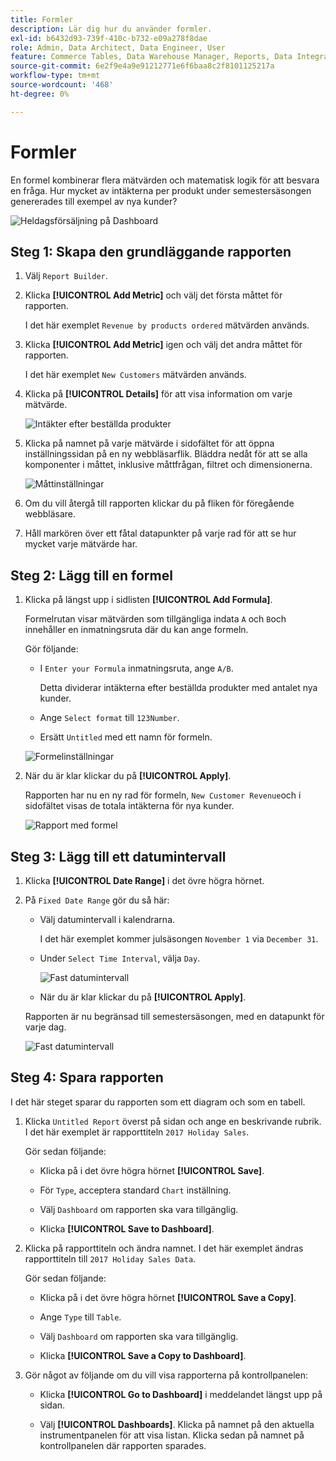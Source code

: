 ```yaml
---
title: Formler
description: Lär dig hur du använder formler.
exl-id: b6432d93-739f-410c-b732-e09a278f8dae
role: Admin, Data Architect, Data Engineer, User
feature: Commerce Tables, Data Warehouse Manager, Reports, Data Integration
source-git-commit: 6e2f9e4a9e91212771e6f6baa8c2f8101125217a
workflow-type: tm+mt
source-wordcount: '468'
ht-degree: 0%

---
```


# Formler

En formel kombinerar flera mätvärden och matematisk logik för att besvara en fråga. Hur mycket av intäkterna per produkt under semestersäsongen genererades till exempel av nya kunder?

![Heldagsförsäljning på Dashboard](../../assets/magento-bi-report-builder-revenue-by-products-formula-report-holiday-sales-dashboard.png)

## Steg 1: Skapa den grundläggande rapporten

1. Välj `Report Builder`.

1. Klicka **[!UICONTROL Add Metric]** och välj det första måttet för rapporten.

   I det här exemplet `Revenue by products ordered` mätvärden används.

1. Klicka **[!UICONTROL Add Metric]** igen och välj det andra måttet för rapporten.

   I det här exemplet `New Customers` mätvärden används.

1. Klicka på **[!UICONTROL Details]** för att visa information om varje mätvärde.

   ![Intäkter efter beställda produkter](../../assets/magento-bi-report-builder-revenue-by-products.png)

1. Klicka på namnet på varje mätvärde i sidofältet för att öppna inställningssidan på en ny webbläsarflik. Bläddra nedåt för att se alla komponenter i måttet, inklusive måttfrågan, filtret och dimensionerna.

   ![Måttinställningar](../../assets/magento-bi-report-builder-revenue-by-products-metric-detail.png)

1. Om du vill återgå till rapporten klickar du på fliken för föregående webbläsare.

1. Håll markören över ett fåtal datapunkter på varje rad för att se hur mycket varje mätvärde har.

## Steg 2: Lägg till en formel

1. Klicka på längst upp i sidlisten **[!UICONTROL Add Formula]**.

   Formelrutan visar mätvärden som tillgängliga indata `A` och `B`och innehåller en inmatningsruta där du kan ange formeln.

   Gör följande:

   * I `Enter your Formula` inmatningsruta, ange `A/B`.

     Detta dividerar intäkterna efter beställda produkter med antalet nya kunder.

   * Ange `Select format` till `123Number`.

   * Ersätt `Untitled` med ett namn för formeln.

   ![Formelinställningar](../../assets/magento-bi-report-builder-revenue-by-products-add-formula-detail.png)

1. När du är klar klickar du på **[!UICONTROL Apply]**.

   Rapporten har nu en ny rad för formeln, `New Customer Revenue`och i sidofältet visas de totala intäkterna för nya kunder.

   ![Rapport med formel](../../assets/magento-bi-report-builder-revenue-by-products-formula-report.png)

## Steg 3: Lägg till ett datumintervall

1. Klicka **[!UICONTROL Date Range]** i det övre högra hörnet.

1. På `Fixed Date Range` gör du så här:

   * Välj datumintervall i kalendrarna.

     I det här exemplet kommer julsäsongen `November 1` via `December 31`.

   * Under `Select Time Interval`, välja `Day`.

     ![Fast datumintervall](../../assets/magento-bi-report-builder-revenue-by-products-formula-report-fixed-date-range.png)

   * När du är klar klickar du på **[!UICONTROL Apply]**.

   Rapporten är nu begränsad till semestersäsongen, med en datapunkt för varje dag.

   ![Fast datumintervall](../../assets/magento-bi-report-builder-revenue-by-products-formula-report-fixed-date-range-report.png)

## Steg 4: Spara rapporten

I det här steget sparar du rapporten som ett diagram och som en tabell.

1. Klicka `Untitled Report` överst på sidan och ange en beskrivande rubrik. I det här exemplet är rapporttiteln `2017 Holiday Sales`.

   Gör sedan följande:

   * Klicka på i det övre högra hörnet **[!UICONTROL Save]**.

   * För `Type`, acceptera standard `Chart` inställning.

   * Välj `Dashboard` om rapporten ska vara tillgänglig.

   * Klicka **[!UICONTROL Save to Dashboard]**.

1. Klicka på rapporttiteln och ändra namnet. I det här exemplet ändras rapporttiteln till `2017 Holiday Sales Data`.

   Gör sedan följande:

   * Klicka på i det övre högra hörnet **[!UICONTROL Save a Copy]**.

   * Ange `Type` till `Table`.

   * Välj `Dashboard` om rapporten ska vara tillgänglig.

   * Klicka **[!UICONTROL Save a Copy to Dashboard]**.

1. Gör något av följande om du vill visa rapporterna på kontrollpanelen:

   * Klicka **[!UICONTROL Go to Dashboard]** i meddelandet längst upp på sidan.

   * Välj **[!UICONTROL Dashboards]**. Klicka på namnet på den aktuella instrumentpanelen för att visa listan. Klicka sedan på namnet på kontrollpanelen där rapporten sparades.
